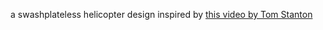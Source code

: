a swashplateless helicopter design inspired by [this video by Tom Stanton](https://youtu.be/d80oXSCcHTk?si=MYQpmtHN8eGi8ZL7) 
